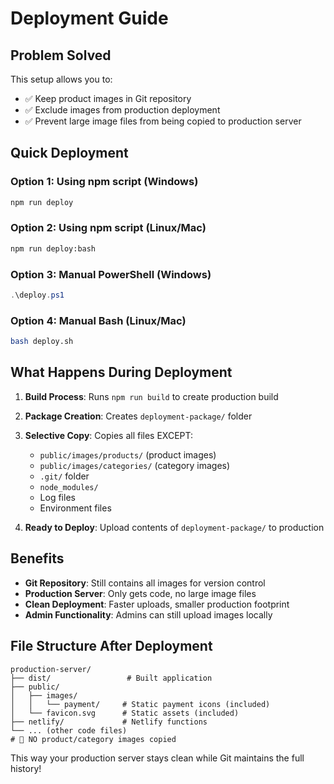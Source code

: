 # Deployment Guide

## Problem Solved
This setup allows you to:
- ✅ Keep product images in Git repository 
- ✅ Exclude images from production deployment
- ✅ Prevent large image files from being copied to production server

## Quick Deployment

### Option 1: Using npm script (Windows)
```bash
npm run deploy
```

### Option 2: Using npm script (Linux/Mac)
```bash
npm run deploy:bash
```

### Option 3: Manual PowerShell (Windows)
```powershell
.\deploy.ps1
```

### Option 4: Manual Bash (Linux/Mac)
```bash
bash deploy.sh
```

## What Happens During Deployment

1. **Build Process**: Runs `npm run build` to create production build
2. **Package Creation**: Creates `deployment-package/` folder
3. **Selective Copy**: Copies all files EXCEPT:
   - `public/images/products/` (product images)
   - `public/images/categories/` (category images) 
   - `.git/` folder
   - `node_modules/`
   - Log files
   - Environment files

4. **Ready to Deploy**: Upload contents of `deployment-package/` to production

## Benefits

- **Git Repository**: Still contains all images for version control
- **Production Server**: Only gets code, no large image files
- **Clean Deployment**: Faster uploads, smaller production footprint
- **Admin Functionality**: Admins can still upload images locally

## File Structure After Deployment

```
production-server/
├── dist/                 # Built application
├── public/
│   ├── images/
│   │   └── payment/     # Static payment icons (included)
│   └── favicon.svg      # Static assets (included)
├── netlify/             # Netlify functions
└── ... (other code files)
# 🚫 NO product/category images copied
```

This way your production server stays clean while Git maintains the full history!

